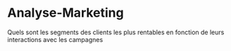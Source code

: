 # Analyse-Marketing
Quels sont les segments des clients les plus rentables en fonction de leurs interactions avec les campagnes
